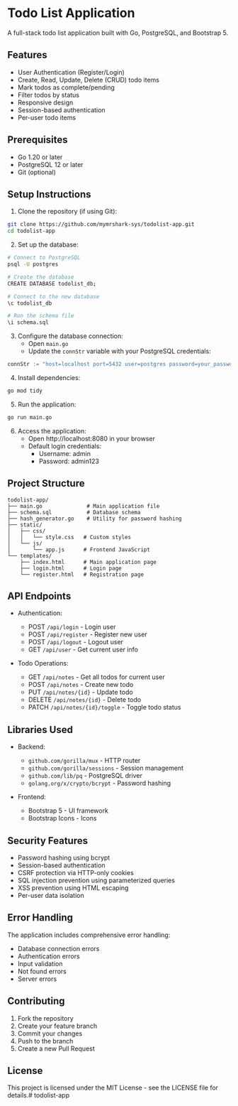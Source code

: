 # Todo List Application

A full-stack todo list application built with Go, PostgreSQL, and Bootstrap 5.

## Features

- User Authentication (Register/Login)
- Create, Read, Update, Delete (CRUD) todo items
- Mark todos as complete/pending
- Filter todos by status
- Responsive design
- Session-based authentication
- Per-user todo items

## Prerequisites

- Go 1.20 or later
- PostgreSQL 12 or later
- Git (optional)

## Setup Instructions

1. Clone the repository (if using Git):
```bash
git clone https://github.com/mymrshark-sys/todolist-app.git
cd todolist-app
```

2. Set up the database:
```bash
# Connect to PostgreSQL
psql -U postgres

# Create the database
CREATE DATABASE todolist_db;

# Connect to the new database
\c todolist_db

# Run the schema file
\i schema.sql
```

3. Configure the database connection:
   - Open `main.go`
   - Update the `connStr` variable with your PostgreSQL credentials:
```go
connStr := "host=localhost port=5432 user=postgres password=your_password dbname=todolist_db sslmode=disable"
```

4. Install dependencies:
```bash
go mod tidy
```

5. Run the application:
```bash
go run main.go
```

6. Access the application:
   - Open http://localhost:8080 in your browser
   - Default login credentials:
     - Username: admin
     - Password: admin123

## Project Structure

```
todolist-app/
├── main.go              # Main application file
├── schema.sql           # Database schema
├── hash_generator.go    # Utility for password hashing
├── static/
│   ├── css/
│   │   └── style.css   # Custom styles
│   └── js/
│       └── app.js      # Frontend JavaScript
└── templates/
    ├── index.html      # Main application page
    ├── login.html      # Login page
    └── register.html   # Registration page
```

## API Endpoints

- Authentication:
  - POST `/api/login` - Login user
  - POST `/api/register` - Register new user
  - POST `/api/logout` - Logout user
  - GET `/api/user` - Get current user info

- Todo Operations:
  - GET `/api/notes` - Get all todos for current user
  - POST `/api/notes` - Create new todo
  - PUT `/api/notes/{id}` - Update todo
  - DELETE `/api/notes/{id}` - Delete todo
  - PATCH `/api/notes/{id}/toggle` - Toggle todo status

## Libraries Used

- Backend:
  - `github.com/gorilla/mux` - HTTP router
  - `github.com/gorilla/sessions` - Session management
  - `github.com/lib/pq` - PostgreSQL driver
  - `golang.org/x/crypto/bcrypt` - Password hashing

- Frontend:
  - Bootstrap 5 - UI framework
  - Bootstrap Icons - Icons

## Security Features

- Password hashing using bcrypt
- Session-based authentication
- CSRF protection via HTTP-only cookies
- SQL injection prevention using parameterized queries
- XSS prevention using HTML escaping
- Per-user data isolation

## Error Handling

The application includes comprehensive error handling:
- Database connection errors
- Authentication errors
- Input validation
- Not found errors
- Server errors

## Contributing

1. Fork the repository
2. Create your feature branch
3. Commit your changes
4. Push to the branch
5. Create a new Pull Request

## License

This project is licensed under the MIT License - see the LICENSE file for details.# todolist-app
